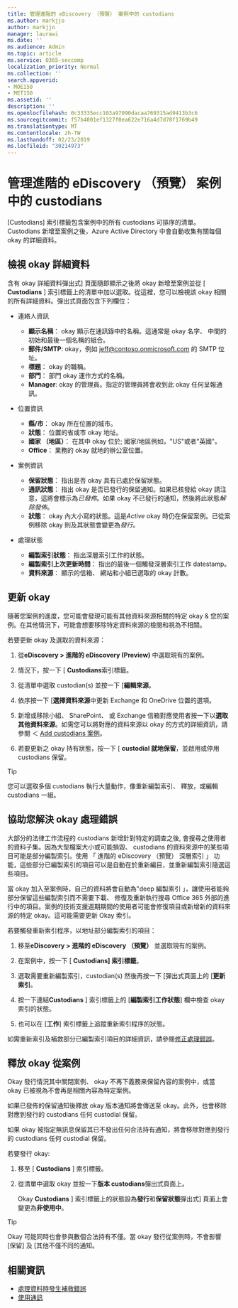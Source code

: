 ```yaml
---
title: 管理進階的 eDiscovery （預覽） 案例中的 custodians
ms.author: markjjo
author: markjjo
manager: laurawi
ms.date: ''
ms.audience: Admin
ms.topic: article
ms.service: O365-seccomp
localization_priority: Normal
ms.collection: ''
search.appverid:
- MOE150
- MET150
ms.assetid: ''
description: ''
ms.openlocfilehash: 0c33335ecc103a97090dacaa769315ad9413b3c6
ms.sourcegitcommit: f57b4001ef1327f0ea622e716a4d7d78f1769b49
ms.translationtype: MT
ms.contentlocale: zh-TW
ms.lasthandoff: 02/23/2019
ms.locfileid: "30214973"
---
```

# <a name="manage-custodians-in-an-advanced-ediscovery-preview-case"></a>管理進階的 eDiscovery （預覽） 案例中的 custodians

[Custodians] 索引標籤包含案例中的所有 custodians 可排序的清單。Custodians 新增至案例之後，Azure Active Directory 中會自動收集有關每個 okay 的詳細資料。

## <a name="viewing-custodian-details"></a>檢視 okay 詳細資料

含有 okay 詳細資料彈出式] 頁面隨即顯示之後將 okay 新增至案例並從 [ **Custodians** ] 索引標籤上的清單中加以選取。從這裡，您可以檢視該 okay 相關的所有詳細資料。彈出式頁面包含下列欄位：

- 連絡人資訊

  - **顯示名稱**： okay 顯示在通訊錄中的名稱。這通常是 okay 名字、 中間的初始和最後一個名稱的組合。
  - **郵件/SMTP**: okay，例如 jeff@contoso.onmicrosoft.com 的 SMTP 位址。  
  - **標題**： okay 的職稱。
  - **部門**： 部門 okay 運作方式的名稱。
  - **Manager**: okay 的管理員。指定的管理員將會收到此 okay 任何呈報通訊。
  
- 位置資訊

  - **縣/市**： okay 所在位置的城市。
  - **狀態**： 位置的省或市 okay 地址。
  - **國家 （地區）**： 在其中 okay 位於; 國家/地區例如，"US"或者"英國"。
  - **Office**： 業務的 okay 就地的辦公室位置。

- 案例資訊

  - **保留狀態**： 指出是否 okay 具有已處於保留狀態。 
  - **通訊狀態**： 指出 okay 是否已發行的保留通知。如果已核發給 okay 請注意，這將會標示為*已發佈*。如果 okay 不已發行的通知，然後將此狀態*解除發佈*。 
  - **狀態**： okay 內大小寫的狀態。這是*Active* okay 時仍在保留案例。已從案例移除 okay 則及其狀態會變更為*發行*。 

- 處理狀態

  - **編製索引狀態**： 指出深層索引工作的狀態。  
  - **編製索引上次更新時間**： 指出的最後一個觸發深層索引工作 datestamp。
  - **資料來源**： 顯示的信箱、 網站和小組已選取的 okay 計數。

## <a name="updating-a-custodian"></a>更新 okay

隨著您案例的進度，您可能會發現可能有其他資料來源相關的特定 okay & 您的案例。在其他情況下，可能會想要移除特定資料來源的檢閱和視為不相關。

若要更新 okay 及選取的資料來源：

1. 從**eDiscovery > 進階的 eDiscovery (Preview)** 中選取現有的案例。
  
2. 情況下，按一下 [ **Custodians**索引標籤。
  
3. 從清單中選取 custodian(s) 並按一下 [**編輯來源**。
  
4. 依序按一下 [**選擇資料來源**中更新 Exchange 和 OneDrive 位置的選項。
  
5. 新增或移除小組、 SharePoint、 或 Exchange 信箱對應使用者按一下以**選取其他資料來源**。如需您可以將對應的資料來源以 okay 的方式的詳細資訊，請參閱 ＜ [Add custodians 案例](add-custodians-to-case.md)。
  
6. 若要更新之 okay 持有狀態，按一下 [ **custodial 就地保留**，並啟用或停用 custodians 保留。

> [!TIP]
> 您可以選取多個 custodians 執行大量動作，像重新編製索引、 釋放，或編輯 custodians 一組。

## <a name="resolving-custodian-processing-errors"></a>協助您解決 okay 處理錯誤

大部分的法律工作流程的 custodians 新增針對特定的調查之後, 會搜尋之使用者的資料子集。因為大型檔案大小或可能損毀、 custodians 的資料來源中的某些項目可能是部分編製索引。使用 「 進階的 eDiscovery （預覽） 深層索引 」 功能，這些部分已編製索引的項目可以是自動在於重新編目，並重新編製索引隨選這些項目。 

當 okay 加入至案例時，自己的資料將會自動為"deep 編製索引 」，讓使用者能夠部分保留這些編製索引而不需要下載、 修復及重新執行搜尋 Office 365 外部的進行中的項目。案例的技術支援週期期間的使用者可能會修復項目或新增新的資料來源的特定 okay。這可能需要更新 Okay 索引。 

若要觸發重新索引程序，以地址部分編製索引的項目：

1. 移至**eDiscovery > 進階的 eDiscovery （預覽）** 並選取現有的案例。

2. 在案例中，按一下 [ **Custodians] 索引標籤**。 

3. 選取需要重新編製索引，custodian(s) 然後再按一下 [彈出式頁面上的 [**更新索引**。

4. 按一下連結**Custodians** ] 索引標籤上的 [**編製索引工作狀態**] 欄中檢查 okay 索引的狀態。  

5. 也可以在 [**工作**] 索引標籤上追蹤重新索引程序的狀態。

如需重新索引及補救部分已編製索引項目的詳細資訊，請參閱[修正處理錯誤](processing-data-for-case.md)。

## <a name="releasing-a-custodian-from-a-case"></a>釋放 okay 從案例

Okay 發行情況其中關閉案例、 okay 不再下義務来保留內容的案例中，或當 okay 已被視為不會再是相關內容為特定案例。 

如果已發佈的保留通知後釋放 okay 版本通知將會傳送至 okay。此外，也會移除對應到發行的 custodians 任何 custodial 保留。

如果 okay 被指定無訊息保留其已不發出任何合法持有通知，將會移除對應到發行的 custodians 任何 custodial 保留。  

若要發行 okay: 

1.  移至 [ **Custodians** ] 索引標籤。

2.  從清單中選取 okay 並按一下**版本 custodians**彈出式頁面上。

    Okay **Custodians** ] 索引標籤上的狀態設為**發行**和**保留狀態**彈出式] 頁面上會變更為**非使用中**。 

> [!TIP]
> Okay 可能同時也會參與數個合法持有不僅。當 okay 發行從案例時，不會影響 [保留] 及 [其他不僅不同的通知。

## <a name="related-information"></a>相關資訊

 - [處理資料時發生補救錯誤](error-remediation.md) 
- [使用通訊](managing-custodian-communications.md)
